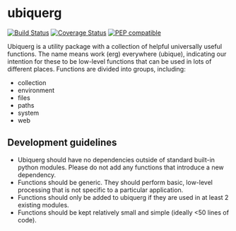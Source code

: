# ubiquerg

[![Build Status](https://travis-ci.org/pepkit/ubiquerg.svg?branch=master)](https://travis-ci.org/pepkit/ubiquerg)
[![Coverage Status](https://coveralls.io/repos/github/pepkit/ubiquerg/badge.svg?branch=master)](https://coveralls.io/github/pepkit/ubiquerg?branch=master)
[![PEP compatible](https://pepkit.github.io/img/PEP-compatible-green.svg)](https://pepkit.github.io)

Ubiquerg is a utility package with a collection of helpful universally useful functions. The name means work (erg) everywhere (ubique), indicating our intention for these to be low-level functions that can be used in lots of different places. Functions are divided into groups, including:

- collection
- environment
- files
- paths
- system
- web

## Development guidelines

- Ubiquerg should have no dependencies outside of standard built-in python modules. Please do not add any functions that introduce a new dependency.
- Functions should be generic. They should perform basic, low-level processing that is not specific to a particular application.
- Functions should only be added to ubiquerg if they are used in at least 2 existing modules.
- Functions should be kept relatively small and simple (ideally <50 lines of code).


